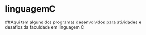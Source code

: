 # linguagemC
##Aqui tem alguns dos programas desenvolvidos para atividades e desafios da faculdade em linguagem C
